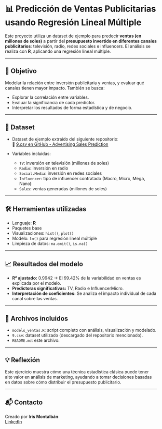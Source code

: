 # 📊 Predicción de Ventas Publicitarias usando Regresión Lineal Múltiple

Este proyecto utiliza un dataset de ejemplo para predecir **ventas (en millones de soles)** a partir del **presupuesto invertido en diferentes canales publicitarios**: televisión, radio, redes sociales e influencers. El análisis se realiza con **R**, aplicando una regresión lineal múltiple.

---

## 🎯 Objetivo

Modelar la relación entre inversión publicitaria y ventas, y evaluar qué canales tienen mayor impacto. También se busca:

- Explorar la correlación entre variables.
- Evaluar la significancia de cada predictor.
- Interpretar los resultados de forma estadística y de negocio.

---

## 🧪 Dataset

- Dataset de ejemplo extraído del siguiente repositorio:  
  📎 [9.csv en GitHub - Advertising Sales Prediction](https://github.com/dheerazsah/Advertising-Sales-Prediction-using-Multiple-Linear-Regression/blob/main/9.csv)

- Variables incluidas:
  - `TV`: inversión en televisión (millones de soles)
  - `Radio`: inversión en radio
  - `Social.Media`: inversión en redes sociales
  - `Influencer`: tipo de influencer contratado (Macro, Micro, Mega, Nano)
  - `Sales`: ventas generadas (millones de soles)

---

## 🛠️ Herramientas utilizadas

- Lenguaje: **R**
- Paquetes base
- Visualizaciones: `hist()`, `plot()`
- Modelo: `lm()` para regresión lineal múltiple
- Limpieza de datos: `na.omit()`, `is.na()`

---

## 📈 Resultados del modelo

- **R² ajustado:** 0.9942 → El 99.42% de la variabilidad en ventas es explicada por el modelo.
- **Predictoras significativas:** TV, Radio e InfluencerMicro.
- **Interpretación de coeficientes:** Se analiza el impacto individual de cada canal sobre las ventas.

---

## 📂 Archivos incluidos

- `modelo_ventas.R`: script completo con análisis, visualización y modelado.
- `9.csv`: dataset utilizado (descargado del repositorio mencionado).
- `README.md`: este archivo.

---

## 💡 Reflexión

Este ejercicio muestra cómo una técnica estadística clásica puede tener alto valor en análisis de marketing, ayudando a tomar decisiones basadas en datos sobre cómo distribuir el presupuesto publicitario.

---

## 📬 Contacto

Creado por **Iris Montalbán**  
[LinkedIn](https://www.linkedin.com/in/iris-montalban-56065875/)
